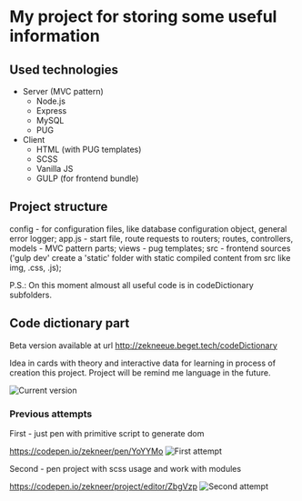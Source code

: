 # My project for storing some useful information

## Used technologies

- Server (MVC pattern)
  - Node.js
  - Express
  - MySQL
  - PUG
- Client
  - HTML (with PUG templates)
  - SCSS
  - Vanilla JS
  - GULP (for frontend bundle)
  
## Project structure

config - for configuration files, like database configuration object, general error logger;
app.js - start file, route requests to routers;
routes, controllers, models - MVC pattern parts;
views - pug templates;
src - frontend sources ('gulp dev' create a 'static' folder with static compiled content from src like img, .css, .js);

P.S.: On this moment almoust all useful code is in codeDictionary subfolders.


## Code dictionary part
Beta version available at url http://zekneeue.beget.tech/codeDictionary

Idea in cards with theory and interactive data for learning in process of creation this project. Project will be remind me language in the future.

![Current version](http://zekneer.ru/project.jpg)

### Previous attempts

First - just pen with primitive script to generate dom

https://codepen.io/zekneer/pen/YoYYMo
![First attempt](http://zekneer.ru/projectAtt1.jpg)

Second - pen project with scss usage and work with modules

https://codepen.io/zekneer/project/editor/ZbgVzp
![Second attempt](http://zekneer.ru/projectAtt2.jpg)
